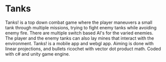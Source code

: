 # Tanks
Tanks! is a top down combat game where the player maneuvers a small tank through multiple missions, trying to fight enemy tanks while avoiding enemy fire. There are multiple switch based AI's for the varied enemies. The player and the enemy tanks can also lay mines that interact with the environment. Tanks! is a mobile app and webgl app. Aiming is done with linear projections, and bullets ricochet with vector dot product math. Coded with c# and unity game engine.

